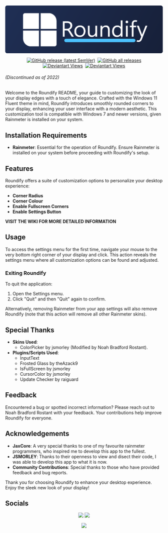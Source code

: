 <img align="center" src="https://github.com/NoahBRostant/Roundify/blob/main/images/RoundifyBannerSmallRound.png?raw=true"></img>
<p align="center">
    <a href="https://github.com/noahbrostant/Roundify/releases/latest"><img style="margin-left: 2px; margin-right: 2px;" alt="GitHub release (latest SemVer)" src="https://img.shields.io/github/v/release/noahbrostant/Roundify?sort=semver"></a>
    <a href="https://github.com/noahbrostant/Roundify/releases/latest"><img style="margin-left: 2px; margin-right: 2px;" alt="GitHub all releases" src="https://img.shields.io/github/downloads/noahbrostant/Roundify/total"></a>
   <a href="https://www.deviantart.com/noahbradford/art/Roundify-DISCONTINUED-892181221"><img style="margin-left: 2px; margin-right: 2px;" alt="Deviantart Views" src="https://img.shields.io/endpoint?url=https%3A%2F%2Fwww.deviantart.com%2Fapi%2Fv1%2Foauth2%2Fdeviation%2Fmetadata%3Fvalidate_token%3D2cce7ee01e8c84d4ab49%26validate_key%3D1712914507%26deviationids%255B%255D%3DFEF2E187-0B10-E500-253B-5CA5F3A93B80%26ext_submission%3Dtrue%26ext_camera%3Dtrue%26ext_stats%3Dtrue%26ext_collection%3Dtrue%26ext_gallery%3Dtrue%26with_session%3Dtrue%26mature_content%3Dtrue&logo=deviantart&label=Downloads"></a>
    <a href="https://www.deviantart.com/noahbradford/art/Roundify-DISCONTINUED-892181221"><img style="margin-left: 2px; margin-right: 2px;" alt="Deviantart Views" src="https://img.shields.io/badge/Views-6.7K-brightgreen?style=flat&logo=deviantart"></a>
</p>

###### (Discontinued as of 2022)

Welcome to the Roundify README, your guide to customizing the look of your display edges with a touch of elegance. Crafted with the Windows 11 Fluent theme in mind, Roundify introduces smoothly rounded corners to your display, enhancing your user interface with a modern aesthetic. This customization tool is compatible with Windows 7 and newer versions, given Rainmeter is installed on your system.

## Installation Requirements

- **Rainmeter**: Essential for the operation of Roundify. Ensure Rainmeter is installed on your system before proceeding with Roundify's setup.

## Features

Roundify offers a suite of customization options to personalize your desktop experience:

- **Corner Radius** 
- **Corner Colour**
- **Enable Fullscreen Corners**
- **Enable Settings Button**

**VISIT THE WIKI FOR MORE DETAILED INFORMATION**

## Usage

To access the settings menu for the first time, navigate your mouse to the very bottom right corner of your display and click. This action reveals the settings menu where all customization options can be found and adjusted.

### Exiting Roundify

To quit the application:
1. Open the Settings menu.
2. Click "Quit" and then "Quit" again to confirm.

Alternatively, removing Rainmeter from your app settings will also remove Roundify (note that this action will remove all other Rainmeter skins).

## Special Thanks

- **Skins Used**:
  - ColorPicker by jsmorley (Modified by Noah Bradford Rostant).
- **Plugins/Scripts Used**:
  - InputText
  - Frosted Glass by theAzack9
  - IsFullScreen by jsmorley
  - CursorColor by jsmorley
  - Update Checker by raiguard

## Feedback

Encountered a bug or spotted incorrect information? Please reach out to Noah Bradford Rostant with your feedback. Your contributions help improve Roundify for everyone.

## Acknowledgements

- **JaxCore**: A very special thanks to one of my favourite rainmeter programmers, who inspired me to develop this app to the fullest.
- **JSMORLEY**: Thanks to their openness to view and disect their code, I was able to develop this app to what it is now.
- **Community Contributions**: Special thanks to those who have provided feedback and bug reports.

Thank you for choosing Roundify to enhance your desktop experience. Enjoy the sleek new look of your display!

## Socials

<p align="center">
    <a href="https://www.instagram.com/noahbrostant/"><img src="https://img.icons8.com/fluency/48/000000/instagram-new.png"></img></a>
    <a href="https://www.deviantart.com/noahbradford"><img src="https://img.icons8.com/color/48/000000/devianart.png"></img></a>
</p>
<p align="center">
    <a href="https://ko-fi.com/P5P5696XP"><img src="https://ko-fi.com/img/githubbutton_sm.svg"></img></a>
</p>
